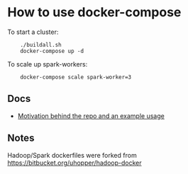 # How to use docker-compose

To start a cluster:
```
    ./buildall.sh
    docker-compose up -d
```

To scale up spark-workers:
```
    docker-compose scale spark-worker=3
```

## Docs
* [Motivation behind the repo and an example usage](https://medium.com/@ivanermilov/scalable-spark-hdfs-setup-using-docker-2fd0ffa1d6bf)

## Notes
Hadoop/Spark dockerfiles were forked from https://bitbucket.org/uhopper/hadoop-docker
